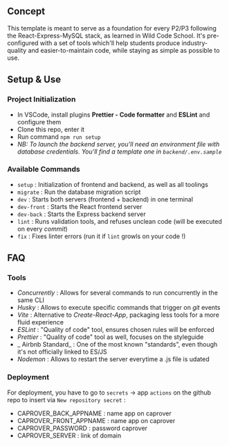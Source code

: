## Concept

This template is meant to serve as a foundation for every P2/P3 following the React-Express-MySQL stack, as learned in Wild Code School.
It's pre-configured with a set of tools which'll help students produce industry-quality and easier-to-maintain code, while staying as simple as possible to use.

## Setup & Use

### Project Initialization

-   In VSCode, install plugins **Prettier - Code formatter** and **ESLint** and configure them
-   Clone this repo, enter it
-   Run command `npm run setup`
-   _NB: To launch the backend server, you'll need an environment file with database credentials. You'll find a template one in `backend/.env.sample`_

### Available Commands

-   `setup` : Initialization of frontend and backend, as well as all toolings
-   `migrate` : Run the database migration script
-   `dev` : Starts both servers (frontend + backend) in one terminal
-   `dev-front` : Starts the React frontend server
-   `dev-back` : Starts the Express backend server
-   `lint` : Runs validation tools, and refuses unclean code (will be executed on every _commit_)
-   `fix` : Fixes linter errors (run it if `lint` growls on your code !)

## FAQ

### Tools

-   _Concurrently_ : Allows for several commands to run concurrently in the same CLI
-   _Husky_ : Allows to execute specific commands that trigger on _git_ events
-   _Vite_ : Alternative to _Create-React-App_, packaging less tools for a more fluid experience
-   _ESLint_ : "Quality of code" tool, ensures chosen rules will be enforced
-   _Prettier_ : "Quality of code" tool as well, focuses on the styleguide
-   _ Airbnb Standard_ : One of the most known "standards", even though it's not officially linked to ES/JS
-   _Nodemon_ : Allows to restart the server everytime a .js file is udated

### Deployment

For deployment, you have to go to `secrets` → app `actions` on the github repo to insert via `New repository secret` :

-   CAPROVER_BACK_APPNAME : name app on caprover
-   CAPROVER_FRONT_APPNAME : name app on caprover
-   CAPROVER_PASSWORD : password caprover
-   CAPROVER_SERVER : link of domain
